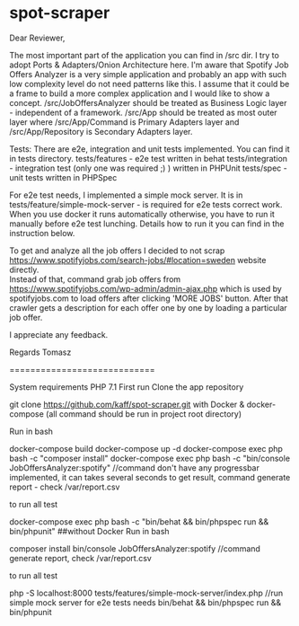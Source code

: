 # spot-scraper

Dear Reviewer,

The most important part of the application you can find in /src dir. I try to adopt Ports & Adapters/Onion Architecture here. I'm aware that Spotify Job Offers Analyzer is a very simple application and probably an app with such low complexity level do not need patterns like this. I assume that it could be a frame to build a more complex application and I would like to show a concept. /src/JobOffersAnalyzer should be treated as Business Logic layer - independent of a framework. /src/App should be treated as most outer layer where /src/App/Command is Primary Adapters layer and /src/App/Repository is Secondary Adapters layer.

Tests:
There are e2e, integration and unit tests implemented. You can find it in tests directory.
tests/features - e2e test written in behat
tests/integration - integration test (only one was required ;) ) written in PHPUnit
tests/spec - unit tests written in PHPSpec

For e2e test needs, I implemented a simple mock server. It is in tests/feature/simple-mock-server - is required for e2e tests correct work. When you use docker it runs automatically otherwise, you have to run it manually before e2e test lunching. Details how to run it you can find in the instruction below.

To get and analyze all the job offers I decided to not scrap https://www.spotifyjobs.com/search-jobs/#location=sweden website directly.  
Instead of that, command grab job offers from https://www.spotifyjobs.com/wp-admin/admin-ajax.php which is used by spotifyjobs.com to load offers after clicking 'MORE JOBS' button. After that crawler gets a description for each offer one by one by loading a particular job offer.   

I appreciate any feedback.

Regards 
Tomasz

============================

System requirements
PHP 7.1
First run
Clone the app repository

git clone https://github.com/kaff/spot-scraper.git
with Docker & docker-compose
(all command should be run in project root directory)

Run in bash

docker-compose build
docker-compose up -d
docker-compose exec php bash -c "composer install"
docker-compose exec php bash -c "bin/console JobOffersAnalyzer:spotify"             //command don't have any progressbar implemented, it can takes several seconds to get result, command generate report - check /var/report.csv

to run all test

docker-compose exec php bash -c "bin/behat && bin/phpspec run && bin/phpunit"
##without Docker Run in bash

composer install
bin/console JobOffersAnalyzer:spotify               //command generate report, check /var/report.csv

to run all test

php -S localhost:8000 tests/features/simple-mock-server/index.php                //run simple mock server for e2e tests needs
bin/behat && bin/phpspec run && bin/phpunit
